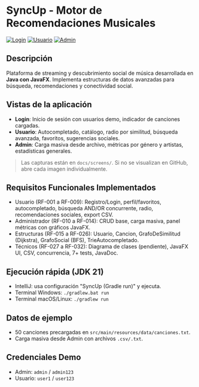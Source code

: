 # SyncUp - Motor de Recomendaciones Musicales

[![Login](./docs/screens/login.png)](./docs/screens/login.png)
[![Usuario](./docs/screens/user.png)](./docs/screens/user.png)
[![Admin](./docs/screens/admin.png)](./docs/screens/admin.png)

## Descripción
Plataforma de streaming y descubrimiento social de música desarrollada en **Java con JavaFX**. Implementa estructuras de datos avanzadas para búsqueda, recomendaciones y conectividad social.

## Vistas de la aplicación
- **Login**: Inicio de sesión con usuarios demo, indicador de canciones cargadas.
- **Usuario**: Autocompletado, catálogo, radio por similitud, búsqueda avanzada, favoritos, sugerencias sociales.
- **Admin**: Carga masiva desde archivo, métricas por género y artistas, estadísticas generales.

> Las capturas están en `docs/screens/`. Si no se visualizan en GitHub, abre cada imagen individualmente.

## Requisitos Funcionales Implementados
- Usuario (RF-001 a RF-009): Registro/Login, perfil/favoritos, autocompletado, búsqueda AND/OR concurrente, radio, recomendaciones sociales, export CSV.
- Administrador (RF-010 a RF-014): CRUD base, carga masiva, panel métricas con gráficos JavaFX.
- Estructuras (RF-015 a RF-026): Usuario, Cancion, GrafoDeSimilitud (Dijkstra), GrafoSocial (BFS), TrieAutocompletado.
- Técnicos (RF-027 a RF-032): Diagrama de clases (pendiente), JavaFX UI, CSV, concurrencia, 7+ tests, JavaDoc.

## Ejecución rápida (JDK 21)
- IntelliJ: usa configuración "SyncUp (Gradle run)" y ejecuta.
- Terminal Windows: `./gradlew.bat run`
- Terminal macOS/Linux: `./gradlew run`

## Datos de ejemplo
- 50 canciones precargadas en `src/main/resources/data/canciones.txt`.
- Carga masiva desde Admin con archivos `.csv/.txt`.

## Credenciales Demo
- Admin: `admin` / `admin123`
- Usuario: `user1` / `user123`

